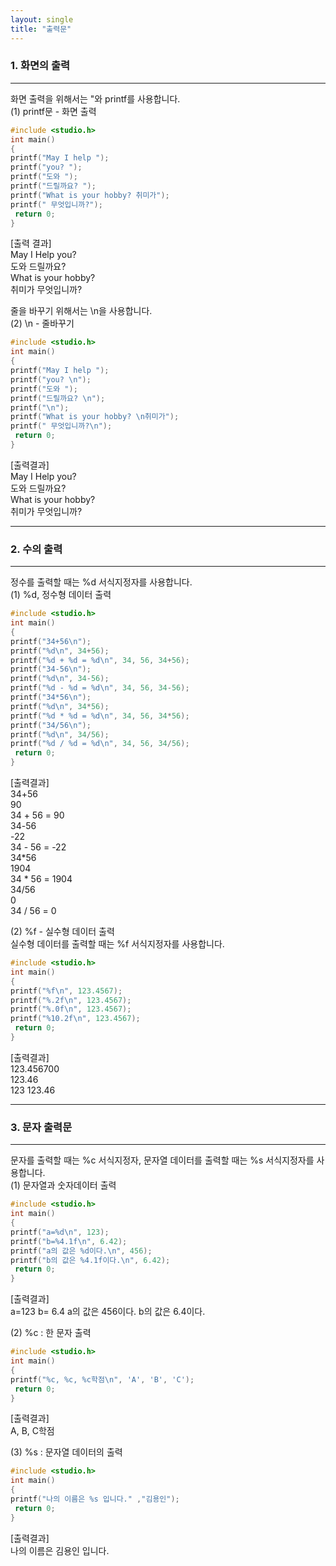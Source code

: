 ```yaml
---
layout: single
title: "출력문"
---
```


### 1. 화면의 출력
---
화면 출력을 위해서는 "와 printf를 사용합니다.  
(1) printf문 - 화면 출력
~~~C
#include <studio.h>
int main()
{
printf("May I help ");
printf("you? ");
printf("도와 ");
printf("드릴까요? ");
printf("What is your hobby? 취미가");
printf(" 무엇입니까?");
 return 0;
}
~~~
[출력 결과]  
May I Help you?  
도와 드릴까요?  
What is your hobby?  
취미가 무엇입니까?  
  
줄을 바꾸기 위해서는 \n을 사용합니다.  
(2) \n - 줄바꾸기
~~~c
#include <studio.h>
int main()
{
printf("May I help ");
printf("you? \n");
printf("도와 ");
printf("드릴까요? \n");
printf("\n");
printf("What is your hobby? \n취미가");
printf(" 무엇입니까?\n");
 return 0;
}
~~~
[출력결과]  
May I Help you?  
도와 드릴까요?  
What is your hobby?  
취미가 무엇입니까?  

---

### 2. 수의 출력
---
정수를 출력할 때는 %d 서식지정자를 사용합니다.  
(1) %d, 정수형 데이터 출력
~~~c
#include <studio.h>
int main()
{
printf("34+56\n");
printf("%d\n", 34+56);
printf("%d + %d = %d\n", 34, 56, 34+56);
printf("34-56\n");
printf("%d\n", 34-56);
printf("%d - %d = %d\n", 34, 56, 34-56);
printf("34*56\n");
printf("%d\n", 34*56);
printf("%d * %d = %d\n", 34, 56, 34*56);
printf("34/56\n");
printf("%d\n", 34/56);
printf("%d / %d = %d\n", 34, 56, 34/56);
 return 0;
}
~~~
[출력결과]  
34+56  
90  
34 + 56 = 90  
34-56  
-22  
34 - 56 = -22  
34*56  
1904  
34 * 56 = 1904  
34/56  
0  
34 / 56 = 0  
  
(2) %f - 실수형 데이터 출력  
실수형 데이터를 출력할 때는 %f 서식지정자를 사용합니다.
~~~c
#include <studio.h>
int main()
{
printf("%f\n", 123.4567);
printf("%.2f\n", 123.4567);
printf("%.0f\n", 123.4567);
printf("%10.2f\n", 123.4567);
 return 0;
}
~~~
[출력결과]  
123.456700  
123.46  
123
    123.46  

---

### 3. 문자 출력문
---
문자를 출력할 때는 %c 서식지정자, 문자열 데이터를 출력할 때는 %s 서식지정자를 사용합니다.  
(1) 문자열과 숫자데이터 출력
~~~c
#include <studio.h>
int main()
{
printf("a=%d\n", 123);
printf("b=%4.1f\n", 6.42);
printf("a의 값은 %d이다.\n", 456);
printf("b의 값은 %4.1f이다.\n", 6.42);
 return 0;
}
~~~
[출력결과]  
a=123
b= 6.4
a의 값은 456이다.
b의 값은  6.4이다.  

(2) %c : 한 문자 출력
~~~c
#include <studio.h>
int main()
{
printf("%c, %c, %c학점\n", 'A', 'B', 'C');
 return 0;
}
~~~
[출력결과]  
A, B, C학점  

(3) %s : 문자열 데이터의 출력
~~~c
#include <studio.h>
int main()
{
printf("나의 이름은 %s 입니다." ,"김용인");
 return 0;
}
~~~
[출력결과]  
나의 이름은 김용인 입니다.
